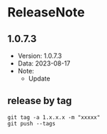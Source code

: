 # ReleaseNote

## 1.0.7.3

- Version: 1.0.7.3
- Data: 2023-08-17
- Note:
  - Update

## release by tag
```shell
git tag -a 1.x.x.x -m "xxxxx"
git push --tags
```